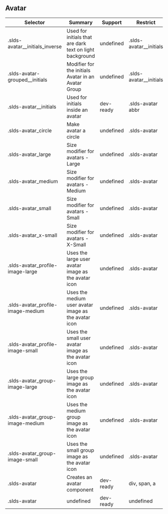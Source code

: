 

## Avatar

| Selector | Summary | Support | Restrict | Variant |
|-------|-------|-------|-------|-------|
| .slds-avatar__initials_inverse | Used for initials that are dark text on light background | undefined | .slds-avatar__initials | undefined |
| .slds-avatar-grouped__initials | Modifier for the initials Avatar in an Avatar Group | undefined | .slds-avatar__initials | undefined |
| .slds-avatar__initials | Used for initials inside an avatar | dev-ready | .slds-avatar abbr | true |
| .slds-avatar_circle | Make avatar a circle | undefined | .slds-avatar | undefined |
| .slds-avatar_large | Size modifier for avatars - Large | undefined | .slds-avatar | undefined |
| .slds-avatar_medium | Size modifier for avatars - Medium | undefined | .slds-avatar | undefined |
| .slds-avatar_small | Size modifier for avatars - Small | undefined | .slds-avatar | undefined |
| .slds-avatar_x-small | Size modifier for avatars - X-Small | undefined | .slds-avatar | undefined |
| .slds-avatar_profile-image-large | Uses the large user avatar image as the avatar icon | undefined | .slds-avatar | undefined |
| .slds-avatar_profile-image-medium | Uses the medium user avatar image as the avatar icon | undefined | .slds-avatar | undefined |
| .slds-avatar_profile-image-small | Uses the small user avatar image as the avatar icon | undefined | .slds-avatar | undefined |
| .slds-avatar_group-image-large | Uses the large group image as the avatar icon | undefined | .slds-avatar | undefined |
| .slds-avatar_group-image-medium | Uses the medium group image as the avatar icon | undefined | .slds-avatar | undefined |
| .slds-avatar_group-image-small | Uses the small group image as the avatar icon | undefined | .slds-avatar | undefined |
| .slds-avatar | Creates an avatar component | dev-ready | div, span, a | true |
| .slds-avatar | undefined | dev-ready | undefined | undefined |